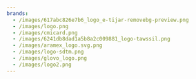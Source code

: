 ```yaml
---
brands:
  - /images/617abc826e7b6_logo_e-tijar-removebg-preview.png
  - /images/logo.png
  - /images/cmicard.png
  - /images/6241db8dad1a5b8a2c009881_logo-tawssil.png
  - /images/aramex_logo.svg.png
  - /images/logo-sdtm.png
  - /images/glovo_logo.png
  - /images/logo2.png
---
```

